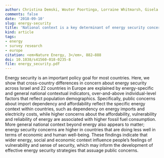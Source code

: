 ```yaml
---
author: Christina Demski, Wouter Poortinga, Lorraine Whitmarsh, Gisela Böhm, Stephen Fisher, Linda Steg, Resul Umit, Pekka Jokinen, Pasi Pohjolainen
comments: false
date: '2018-09-10'
slug: energy-security
title: 'National context is a key determinant of energy security concerns across Europe'
kind: article
tags:
- energy
- survey research
- europe
citation: <em>Nature Energy, 3</em>, 882–888
doi: 10.1038/s41560-018-0235-8
file: energy_security.pdf
---
```


Energy security is an important policy goal for most countries. Here, we show that cross-country differences in concern about energy security across Israel and 22 countries in Europe are explained by energy-specific and general national contextual indicators, over-and-above individual-level factors that reflect population demographics. Specifically, public concerns about import dependency and affordability reflect the specific energy context within countries, such as dependency on energy imports and electricity costs, while higher concerns about the affordability, vulnerability and reliability of energy are associated with higher fossil fuel consumption. More general national context beyond energy also appears to matter; energy security concerns are higher in countries that are doing less well in terms of economic and human well-being. These findings indicate that wider energy, social and economic context influence people’s feelings of vulnerability and sense of security, which may inform the development of effective energy security strategies that assuage public concerns.
